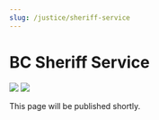 ```yaml
---
slug: /justice/sheriff-service
---
```


# BC Sheriff Service

<aside>
<div class="social-icons">
<a href="https://discord.gg/tr7yTe988e" target="_blank"><img src="/img/discord.png" class="social-icon" /></a>
<a href="https://social.bcrbx.com/@BCSheriffs" target="_blank"><img src="/img/mastodon.png" class="social-icon" /></a>
</div>
</aside>

This page will be published shortly.

